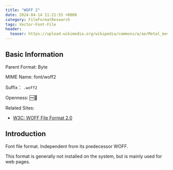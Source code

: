 ```yaml
---
title: "WOFF 2"
date: 2024-04-14 11:21:53 +0800
category: FileFormatResearch
tags: Vector-Font-File
header:
  teaser: https://upload.wikimedia.org/wikipedia/commons/a/ae/Metal_movable_type.jpg
---
```


## Basic Information

Parent Format: Byte

MIME Name: font/woff2

Suffix： `.woff2`

Openness: 🆓📖

Related Sites:

* [W3C: WOFF File Format 2.0](https://www.w3.org/TR/WOFF2/)

## Introduction

Font file format. Independent from its predecessor WOFF.

This format is generally not installed on the system, but is mainly used for web pages.
